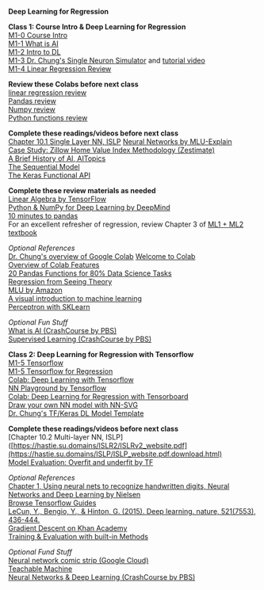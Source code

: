 **Deep Learning for Regression**  

**Class 1: Course Intro & Deep Learning for Regression**  
[M1-0 Course Intro](https://www.dropbox.com/scl/fi/jfzmyx2l4ma6quiumjv6d/M1-1-AI-Course-Introduction.pptx?rlkey=4x0bxciqyu49hxf95cvrravq1&dl=0)  
[M1-1 What is AI](https://www.dropbox.com/scl/fi/epdabsnjn17tih6zwj5mo/M1-1-what-is-AI.pptx?rlkey=fo4j1nq6rznfc6lewg5pps0dr&dl=0)  
[M1-2 Intro to DL](https://www.dropbox.com/scl/fi/buxnfp6912r6w22a0mc7s/M1-2-intro-to-DL.pptx?rlkey=0kfqdvle480ayw9mi1xigxrtc&dl=0)  
[M1-3 Dr. Chung's Single Neuron Simulator](https://docs.google.com/spreadsheets/d/1KDGiwAF2GStEZc2WUgbJ7CE7NHktZhAVpcRNulHfqpw/edit?usp=sharing) and [tutorial video](https://www.youtube.com/watch?v=r9WOZs42Evw&list=PLjomhJShbk6RectVgKBsbhGZ5KCACyvKq&index=3)  
[M1-4 Linear Regression Review](https://www.dropbox.com/scl/fi/vf0dzuagmc0k3s7mtojhw/M1-4-regression-review.pptx?rlkey=544llky6vnijzahvv7736tj3h&dl=0)  

**Review these Colabs before next class**  
[linear regression review](https://colab.research.google.com/drive/1vKXdFFfMwA92GkTQdN7PAvs5LOMRRrFb?usp=drive_link)  
[Pandas review](https://drive.google.com/file/d/10Tl_-KXy4JdZTYiZZTHFUdYy276PFbga/view?usp=sharing)  
[Numpy review](https://drive.google.com/file/d/10S-7uh4CvtdCB2YJLF-eDcnVJ8y4l9gV/view?usp=sharing)  
[Python functions review](https://colab.research.google.com/drive/1sTsh0ICGwa_sku9oCR8v3MnK0IqYauMn?usp=drive_link)  

**Complete these readings/videos before next class**  
[Chapter 10.1 Single Layer NN, ISLP]([https://hastie.su.domains/ISLR2/ISLRv2_website.pdf](https://hastie.su.domains/ISLP/ISLP_website.pdf.download.html))  
[Neural Networks by MLU-Explain](https://mlu-explain.github.io/neural-networks/)  
[Case Study: Zillow Home Value Index Methodology (Zestimate)](https://www.zillow.com/research/methodology-neural-zhvi-32128/)  
[A Brief History of AI, AITopics](https://aitopics.org/misc/brief-history)  
[The Sequential Model](https://www.tensorflow.org/guide/keras/sequential_model)  
[The Keras Functional API](https://www.tensorflow.org/guide/keras/functional)  

**Complete these review materials as needed**  
[Linear Algebra by TensorFlow](https://youtu.be/LlKAna21fLE)  
[Python & NumPy for Deep Learning by DeepMind](https://colab.research.google.com/github/deepmind/educational/blob/master/colabs/summer_schools/intro_to_python_numpy_for_deep_learning.ipynb)  
[10 minutes to pandas](https://pandas.pydata.org/docs/user_guide/10min.html)  
For an excellent refresher of regression, review Chapter 3 of [ML1 + ML2 textbook](https://hastie.su.domains/ISLP/ISLP_website.pdf.download.html)  

*Optional References*  
[Dr. Chung's overview of Google Colab](https://youtu.be/p7VdFVm8TJg) 
[Welcome to Colab](https://colab.research.google.com/drive/https:/colab.research.google.com/drive/1LfDI7cDOmnbsYAfwqu9l4h3FQSG8dJrz)  
[Overview of Colab Features](https://colab.research.google.com/notebooks/basic_features_overview.ipynb)  
[20 Pandas Functions for 80% Data Science Tasks](https://www.kaggle.com/code/youssef19/20-pandas-functions-for-80-data-science-tasks?scriptVersionId=118961959)  
[Regression from Seeing Theory](https://seeing-theory.brown.edu/#secondPage/chapter6)  
[MLU by Amazon](https://mlu-explain.github.io/)  
[A visual introduction to machine learning](http://www.r2d3.us/visual-intro-to-machine-learning-part-1/)  
[Perceptron with SKLearn](https://scikit-learn.org/stable/modules/linear_model.html#perceptron)  

*Optional Fun Stuff*  
[What is AI (CrashCourse by PBS)](https://www.youtube.com/watch?v=a0_lo_GDcFw&list=PL8dPuuaLjXtO65LeD2p4_Sb5XQ51par_b&index=2&t=1s)  
[Supervised Learning (CrashCourse by PBS)](https://www.youtube.com/watch?v=4qVRBYAdLAo&list=PL8dPuuaLjXtO65LeD2p4_Sb5XQ51par_b&index=3)  

**Class 2: Deep Learning for Regression with Tensorflow**  
[M1-5 Tensorflow](https://www.dropbox.com/scl/fi/jwbo2yp5ckbtujr85t9ar/M1-5-TF.pptx?rlkey=nvl6dw261ku4jc5ggmnceta76&dl=0)  
[M1-5 Tensorflow for Regression](https://www.dropbox.com/scl/fi/kqixuk77sxzh744wm8zf1/M1-6-TF-for-regression.pptx?rlkey=7iz4gy1sjqb127tc5s270skty&dl=0)  
[Colab: Deep Learning with Tensorflow](https://colab.research.google.com/drive/1fCEu0cIj8raD1o5fqLSLL9j7pgVcCZJ0)  
[NN Playground by Tensorflow](https://playground.tensorflow.org/#activation=tanh&batchSize=10&dataset=circle&regDataset=reg-plane&learningRate=0.03&regularizationRate=0&noise=0&networkShape=4,2&seed=0.56945&showTestData=false&discretize=false&percTrainData=50&x=true&y=true&xTimesY=false&xSquared=false&ySquared=false&cosX=false&sinX=false&cosY=false&sinY=false&collectStats=false&problem=classification&initZero=false&hideText=false)  
[Colab: Deep Learning for Regression with Tensorboard](https://colab.research.google.com/drive/1AG5jwdCNAZTO9U8ZgHF7vYRPHKpn88YL?usp=sharing)  
[Draw your own NN model with NN-SVG](http://alexlenail.me/NN-SVG/index.html)  
[Dr. Chung's TF/Keras DL Model Template](https://docs.google.com/document/d/1S1nml6eqTolm0V40A8coF2jm8ut8D0bWs4HB-VU0uyM/edit#)  

**Complete these readings/videos before next class**    
[Chapter 10.2 Multi-layer NN, ISLP]([https://hastie.su.domains/ISLR2/ISLRv2_website.pdf](https://hastie.su.domains/ISLP/ISLP_website.pdf.download.html)  
[Model Evaluation: Overfit and underfit by TF](https://www.tensorflow.org/tutorials/keras/overfit_and_underfit)  

*Optional References*  
[Chapter 1, Using neural nets to recognize handwritten digits, Neural Networks and Deep Learning by Nielsen](http://neuralnetworksanddeeplearning.com/chap1.html)  
[Browse Tensorflow Guides](https://www.tensorflow.org/guide)  
[LeCun, Y., Bengio, Y., & Hinton, G. (2015). Deep learning. nature, 521(7553), 436-444.](https://s3.us-east-2.amazonaws.com/hkg-website-assets/static/pages/files/DeepLearning.pdf)  
[Gradient Descent on Khan Academy](https://www.khanacademy.org/math/multivariable-calculus/applications-of-multivariable-derivatives/optimizing-multivariable-functions/a/what-is-gradient-descent)  
[Training & Evaluation with built-in Methods](https://www.tensorflow.org/guide/keras/train_and_evaluate)  

*Optional Fund Stuff*  
[Neural network comic strip (Google Cloud)](https://cloud.google.com/products/ai/ml-comic-2?fbclid=IwAR3Dj-zu0dHb45b_fzFp6MQsvnUMLs67Tguo4ojdgKQQYrVYqC73ZoZmGPE)  
[Teachable Machine](https://teachablemachine.withgoogle.com/train)  
[Neural Networks & Deep Learning (CrashCourse by PBS)](https://www.youtube.com/watch?v=oV3ZY6tJiA0&list=PL8dPuuaLjXtO65LeD2p4_Sb5XQ51par_b&index=4)  
